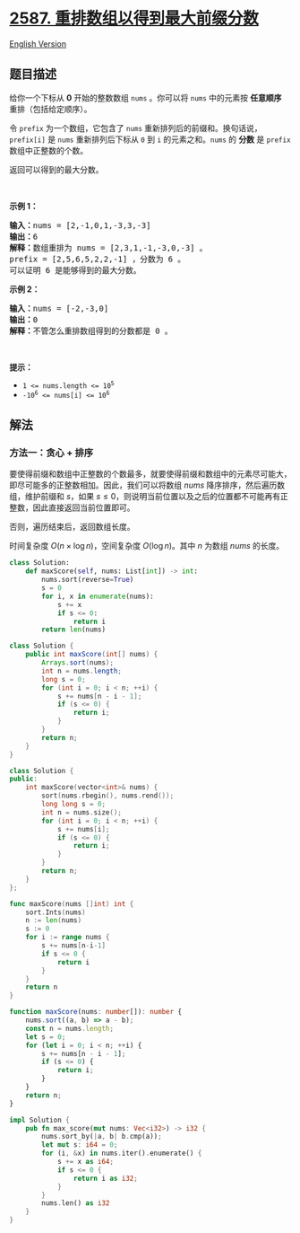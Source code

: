 # [2587. 重排数组以得到最大前缀分数](https://leetcode.cn/problems/rearrange-array-to-maximize-prefix-score)

[English Version](/solution/2500-2599/2587.Rearrange%20Array%20to%20Maximize%20Prefix%20Score/README_EN.md)

<!-- tags:贪心,数组,前缀和,排序 -->

<!-- difficulty:中等 -->

## 题目描述

<!-- 这里写题目描述 -->

<p>给你一个下标从 <strong>0</strong> 开始的整数数组 <code>nums</code> 。你可以将 <code>nums</code> 中的元素按 <strong>任意顺序</strong> 重排（包括给定顺序）。</p>

<p>令 <code>prefix</code> 为一个数组，它包含了 <code>nums</code> 重新排列后的前缀和。换句话说，<code>prefix[i]</code> 是 <code>nums</code> 重新排列后下标从 <code>0</code> 到 <code>i</code> 的元素之和。<code>nums</code> 的 <strong>分数</strong> 是 <code>prefix</code> 数组中正整数的个数。</p>

<p>返回可以得到的最大分数。</p>

<p>&nbsp;</p>

<p><strong>示例 1：</strong></p>

<pre><strong>输入：</strong>nums = [2,-1,0,1,-3,3,-3]
<strong>输出：</strong>6
<strong>解释：</strong>数组重排为 nums = [2,3,1,-1,-3,0,-3] 。
prefix = [2,5,6,5,2,2,-1] ，分数为 6 。
可以证明 6 是能够得到的最大分数。
</pre>

<p><strong>示例 2：</strong></p>

<pre><strong>输入：</strong>nums = [-2,-3,0]
<strong>输出：</strong>0
<strong>解释：</strong>不管怎么重排数组得到的分数都是 0 。
</pre>

<p>&nbsp;</p>

<p><strong>提示：</strong></p>

<ul>
	<li><code>1 &lt;= nums.length &lt;= 10<sup>5</sup></code></li>
	<li><code>-10<sup>6</sup> &lt;= nums[i] &lt;= 10<sup>6</sup></code></li>
</ul>

## 解法

### 方法一：贪心 + 排序

要使得前缀和数组中正整数的个数最多，就要使得前缀和数组中的元素尽可能大，即尽可能多的正整数相加。因此，我们可以将数组 $nums$ 降序排序，然后遍历数组，维护前缀和 $s$，如果 $s \leq 0$，则说明当前位置以及之后的位置都不可能再有正整数，因此直接返回当前位置即可。

否则，遍历结束后，返回数组长度。

时间复杂度 $O(n \times \log n)$，空间复杂度 $O(\log n)$。其中 $n$ 为数组 $nums$ 的长度。

<!-- tabs:start -->

```python
class Solution:
    def maxScore(self, nums: List[int]) -> int:
        nums.sort(reverse=True)
        s = 0
        for i, x in enumerate(nums):
            s += x
            if s <= 0:
                return i
        return len(nums)
```

```java
class Solution {
    public int maxScore(int[] nums) {
        Arrays.sort(nums);
        int n = nums.length;
        long s = 0;
        for (int i = 0; i < n; ++i) {
            s += nums[n - i - 1];
            if (s <= 0) {
                return i;
            }
        }
        return n;
    }
}
```

```cpp
class Solution {
public:
    int maxScore(vector<int>& nums) {
        sort(nums.rbegin(), nums.rend());
        long long s = 0;
        int n = nums.size();
        for (int i = 0; i < n; ++i) {
            s += nums[i];
            if (s <= 0) {
                return i;
            }
        }
        return n;
    }
};
```

```go
func maxScore(nums []int) int {
	sort.Ints(nums)
	n := len(nums)
	s := 0
	for i := range nums {
		s += nums[n-i-1]
		if s <= 0 {
			return i
		}
	}
	return n
}
```

```ts
function maxScore(nums: number[]): number {
    nums.sort((a, b) => a - b);
    const n = nums.length;
    let s = 0;
    for (let i = 0; i < n; ++i) {
        s += nums[n - i - 1];
        if (s <= 0) {
            return i;
        }
    }
    return n;
}
```

```rust
impl Solution {
    pub fn max_score(mut nums: Vec<i32>) -> i32 {
        nums.sort_by(|a, b| b.cmp(a));
        let mut s: i64 = 0;
        for (i, &x) in nums.iter().enumerate() {
            s += x as i64;
            if s <= 0 {
                return i as i32;
            }
        }
        nums.len() as i32
    }
}
```

<!-- tabs:end -->

<!-- end -->
